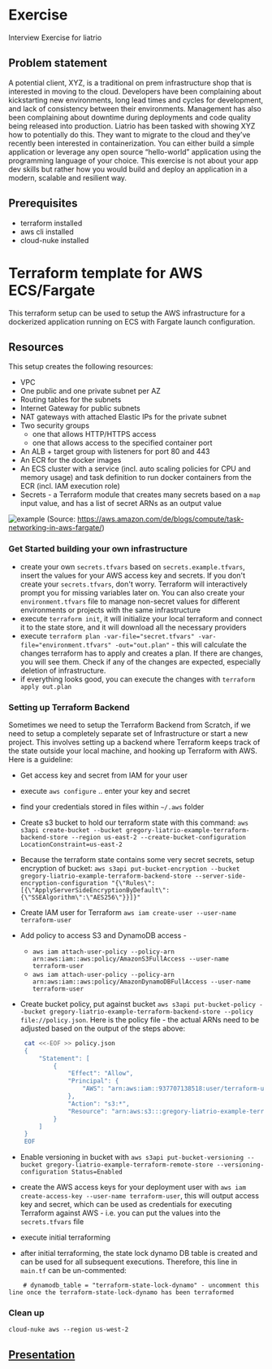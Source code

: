 # Exercise

Interview Exercise for liatrio

## Problem statement

A potential client, XYZ, is a traditional on prem infrastructure shop that is interested in moving to the cloud. Developers have been complaining about kickstarting new environments, long lead times and cycles for development, and lack of consistency between their environments. Management has also been complaining about downtime during deployments and code quality being released into production. Liatrio has been tasked with showing XYZ how to potentially do this. They want to migrate to the cloud and they’ve recently been interested in containerization. You can either build a simple application or leverage any open source “hello-world” application using the programming language of your choice. This exercise is not about your app dev skills but rather how you would build and deploy an application in a modern, scalable and resilient way.

## Prerequisites

- terraform installed
- aws cli installed
- cloud-nuke installed

# Terraform template for AWS ECS/Fargate

This terraform setup can be used to setup the AWS infrastructure for a dockerized application running on ECS with Fargate launch configuration.

## Resources

This setup creates the following resources:

- VPC
- One public and one private subnet per AZ
- Routing tables for the subnets
- Internet Gateway for public subnets
- NAT gateways with attached Elastic IPs for the private subnet
- Two security groups
  - one that allows HTTP/HTTPS access
  - one that allows access to the specified container port
- An ALB + target group with listeners for port 80 and 443
- An ECR for the docker images
- An ECS cluster with a service (incl. auto scaling policies for CPU and memory usage)
  and task definition to run docker containers from the ECR (incl. IAM execution role)
- Secrets - a Terraform module that creates many secrets based on a `map` input value, and has a list of secret ARNs as an output value

![example](https://d2908q01vomqb2.cloudfront.net/1b6453892473a467d07372d45eb05abc2031647a/2018/01/26/Slide5.png "Infrastructure illustration")
(Source: https://aws.amazon.com/de/blogs/compute/task-networking-in-aws-fargate/)

### Get Started building your own infrastructure

- create your own `secrets.tfvars` based on `secrets.example.tfvars`, insert the values for your AWS access key and secrets. If you don't create your `secrets.tfvars`, don't worry. Terraform will interactively prompt you for missing variables later on. You can also create your `environment.tfvars` file to manage non-secret values for different environments or projects with the same infrastructure
- execute `terraform init`, it will initialize your local terraform and connect it to the state store, and it will download all the necessary providers
- execute `terraform plan -var-file="secret.tfvars" -var-file="environment.tfvars" -out="out.plan"` - this will calculate the changes terraform has to apply and creates a plan. If there are changes, you will see them. Check if any of the changes are expected, especially deletion of infrastructure.
- if everything looks good, you can execute the changes with `terraform apply out.plan`

### Setting up Terraform Backend

Sometimes we need to setup the Terraform Backend from Scratch, if we need to setup a completely separate set of Infrastructure or start a new project. This involves setting up a backend where Terraform keeps track of the state outside your local machine, and hooking up Terraform with AWS.
Here is a guideline:

- Get access key and secret from IAM for your user
- execute `aws configure` .. enter your key and secret
- find your credentials stored in files within `~/.aws` folder
- Create s3 bucket to hold our terraform state with this command: `aws s3api create-bucket --bucket gregory-liatrio-example-terraform-backend-store --region us-east-2 --create-bucket-configuration LocationConstraint=us-east-2`
- Because the terraform state contains some very secret secrets, setup encryption of bucket: `aws s3api put-bucket-encryption --bucket gregory-liatrio-example-terraform-backend-store --server-side-encryption-configuration "{\"Rules\":[{\"ApplyServerSideEncryptionByDefault\":{\"SSEAlgorithm\":\"AES256\"}}]}"`
- Create IAM user for Terraform `aws iam create-user --user-name terraform-user`
- Add policy to access S3 and DynamoDB access -
  - `aws iam attach-user-policy --policy-arn arn:aws:iam::aws:policy/AmazonS3FullAccess --user-name terraform-user`
  - `aws iam attach-user-policy --policy-arn arn:aws:iam::aws:policy/AmazonDynamoDBFullAccess --user-name terraform-user`
- Create bucket policy, put against bucket `aws s3api put-bucket-policy --bucket gregory-liatrio-example-terraform-backend-store --policy file://policy.json`. Here is the policy file - the actual ARNs need to be adjusted based on the output of the steps above:

   ```sh
    cat <<-EOF >> policy.json
    {
        "Statement": [
            {
                "Effect": "Allow",
                "Principal": {
                    "AWS": "arn:aws:iam::937707138518:user/terraform-user"
                },
                "Action": "s3:*",
                "Resource": "arn:aws:s3:::gregory-liatrio-example-terraform-backend-store"
            }
        ]
    }
    EOF
   ```

- Enable versioning in bucket with `aws s3api put-bucket-versioning --bucket gregory-liatrio-example-terraform-remote-store --versioning-configuration Status=Enabled`
- create the AWS access keys for your deployment user with `aws iam create-access-key --user-name terraform-user`, this will output access key and secret, which can be used as credentials for executing Terraform against AWS - i.e. you can put the values into the `secrets.tfvars` file
- execute initial terraforming
- after initial terraforming, the state lock dynamo DB table is created and can be used for all subsequent executions. Therefore, this line in `main.tf` can be un-commented:

```hcl
    # dynamodb_table = "terraform-state-lock-dynamo" - uncomment this line once the terraform-state-lock-dynamo has been terraformed
```

### Clean up

`cloud-nuke aws --region us-west-2`

## [Presentation](https://gregoryfosterliatrio.github.io/exercise)
